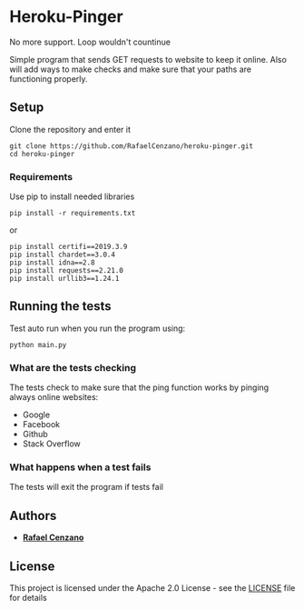 # Heroku-Pinger

No more support. Loop wouldn't countinue

Simple program that sends GET requests to website to keep it online. Also will add ways to make checks and make sure that your paths are functioning properly.

## Setup

Clone the repository and enter it

```
git clone https://github.com/RafaelCenzano/heroku-pinger.git
cd heroku-pinger
```

### Requirements

Use pip to install needed libraries

```
pip install -r requirements.txt
```

or

```
pip install certifi==2019.3.9
pip install chardet==3.0.4
pip install idna==2.8
pip install requests==2.21.0
pip install urllib3==1.24.1
```

## Running the tests

Test auto run when you run the program using:

```
python main.py
```

### What are the tests checking

The tests check to make sure that the ping function works by pinging always online websites:
- Google
- Facebook
- Github
- Stack Overflow


### What happens when a test fails

The tests will exit the program if tests fail

## Authors

* [**Rafael Cenzano**](https://github.com/RafaelCenzano)

## License

This project is licensed under the Apache 2.0 License - see the [LICENSE](LICENSE) file for details
